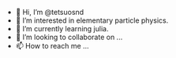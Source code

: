 - 👋 Hi, I’m @tetsuosnd
- 👀 I’m interested in elementary particle physics.
- 🌱 I’m currently learning julia.
- 💞️ I’m looking to collaborate on ...
- 📫 How to reach me ...

<!---
tetsuosnd/tetsuosnd is a ✨ special ✨ repository because its `README.md` (this file) appears on your GitHub profile.
You can click the Preview link to take a look at your changes.
--->
